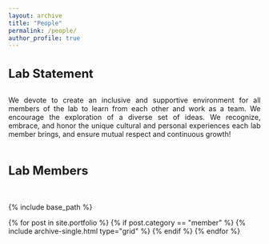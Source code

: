 ```yaml
---
layout: archive
title: "People"
permalink: /people/
author_profile: true
---
```


<div class="row" style="margin-bottom: 50px;">
  <div class="col-md-12 text-center">
    <h1 style="font-size: 1.5rem; font-weight: bold; margin-bottom: 30px;">Lab Statement</h1> 
  </div>
  <div class="col-md-12">
    <p style="text-align: justify; max-width: 900px; margin: 0 auto;">
      We devote to create an inclusive and supportive environment for all members of the lab to learn from each other and work as a team. 
      We encourage the exploration of a diverse set of ideas. We recognize, embrace, and honor the unique cultural and personal experiences each lab member brings, and ensure mutual respect and continuous growth!
    </p>
  </div>
</div>

<h1 class="text-center" style="font-size: 1.5rem; margin-bottom: 50px;">Lab Members</h1>

{% include base_path %}

<div class="grid__wrapper">
  {% for post in site.portfolio %}
    {% if post.category == "member" %}
      {% include archive-single.html type="grid" %}
    {% endif %}
  {% endfor %}
</div>

<!--
<h1 class="text-center" style="font-size: 2rem; margin: 50px 0;">Lab Alumni</h1>

<div class="grid__wrapper">
  {% for post in site.portfolio %}
    {% if post.category == "alumni" %}
      {% include archive-single.html type="grid" %}
    {% endif %}
  {% endfor %}
</div>
-->
